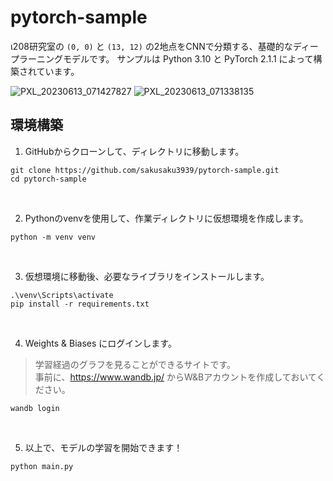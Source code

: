 # pytorch-sample
ι208研究室の `(0, 0)` と `(13, 12)` の2地点をCNNで分類する、基礎的なディープラーニングモデルです。
サンプルは Python 3.10 と PyTorch 2.1.1 によって構築されています。

![PXL_20230613_071427827](https://github.com/sakusaku3939/pytorch-sample/assets/53967490/91b00adc-6a81-4b76-8268-b94d0dc28226)
![PXL_20230613_071338135](https://github.com/sakusaku3939/pytorch-sample/assets/53967490/99dcfe10-c5d2-4766-a782-6f4185e9c733)

## 環境構築
1. GitHubからクローンして、ディレクトリに移動します。
```
git clone https://github.com/sakusaku3939/pytorch-sample.git
cd pytorch-sample
```
<br>

2. Pythonのvenvを使用して、作業ディレクトリに仮想環境を作成します。
```
python -m venv venv
```
<br>

3. 仮想環境に移動後、必要なライブラリをインストールします。
```
.\venv\Scripts\activate
pip install -r requirements.txt
```
<br>

4. Weights & Biases にログインします。
> 学習経過のグラフを見ることができるサイトです。  
> 事前に、https://www.wandb.jp/ からW&Bアカウントを作成しておいてください。
```
wandb login
```
<br>

5. 以上で、モデルの学習を開始できます！
```
python main.py
```
